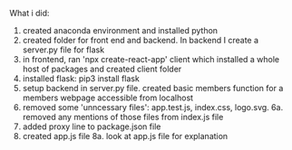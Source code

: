 What i did:

1. created anaconda environment and installed python
2. created folder for front end and backend. In backend I create a server.py file for flask
3. in frontend, ran 'npx create-react-app' client which installed a whole host of packages and created client folder
4. installed flask: pip3 install flask
5. setup backend in server.py file. created basic members function for a members webpage accessible from localhost
6. removed some 'unncessary files': app.test.js, index.css, logo.svg.
6a. removed any mentions of those files from index.js file
7. added proxy line to package.json file
8. created app.js file
8a. look at app.js file for explanation  
